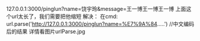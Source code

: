 127.0.0.1:3000/pinglun?name=饶宇玲&message=王一博王一博王一博
上面这个url太长了，我们需要把他缩短
解决：
在cmd: url.parse('http://127.0.0.1:3000/pinglun?name=%E7%9A%84.....')  //中文编码后的结果
详情看图片urlParse.jpg
   